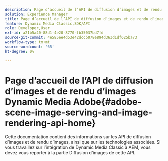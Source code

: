 ```yaml
---
description: Page d’accueil de l’API de diffusion d’images et de rendu d’images Dynamic Media Adobe
solution: Experience Manager
title: Page d’accueil de l’API de diffusion d’images et de rendu d’images Dynamic Media Adobe
feature: Dynamic Media Classic,SDK/API
role: Developer,User
exl-id: a21b5a40-88d1-4e20-8770-fb35037bd7fd
source-git-commit: 4e585ee4d53e42dccb078e894d363d1df625ba73
workflow-type: tm+mt
source-wordcount: '65'
ht-degree: 0%

---
```


# Page d’accueil de l’API de diffusion d’images et de rendu d’images Dynamic Media Adobe{#adobe-scene-image-serving-and-image-rendering-api-home}

Cette documentation contient des informations sur les API de diffusion d’images et de rendu d’images, ainsi que sur les technologies associées. Si vous travaillez sur l’intégration de Dynamic Media Classic à AEM, vous devez vous reporter à la partie Diffusion d’images de cette API.

